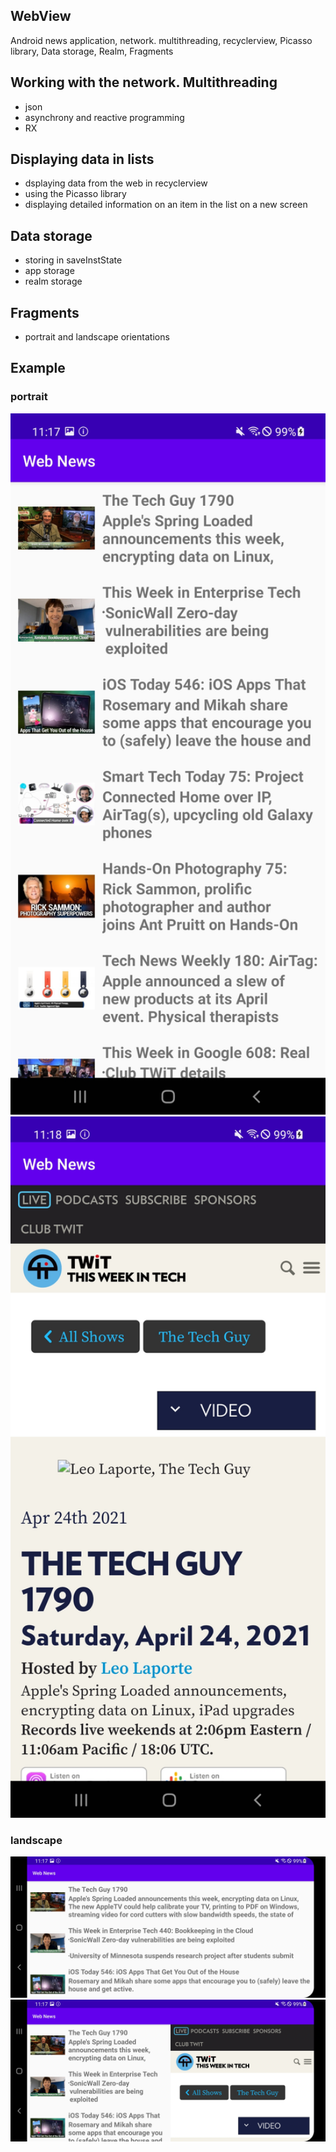 ## WebView
Android news application, network. multithreading, recyclerview, Picasso library, Data storage, Realm, Fragments

## Working with the network. Multithreading
- json
- asynchrony and reactive programming
- RX

## Displaying data in lists
- dsplaying data from the web in recyclerview
- using the Picasso library
- displaying detailed information on an item in the list on a new screen

## Data storage
- storing in saveInstState
- app storage
- realm storage

## Fragments
- portrait and landscape orientations

## Example

### portrait
<img src="https://github.com/vkozhemi/WebView/blob/main/img/WebNews1.jpg" width="700">
<img src="https://github.com/vkozhemi/WebView/blob/main/img/WebNews2.jpg" width="700">

### landscape
<img src="https://github.com/vkozhemi/WebView/blob/main/img/WebNews3.jpg" width="700">
<img src="https://github.com/vkozhemi/WebView/blob/main/img/WebNews4.jpg" width="700">
